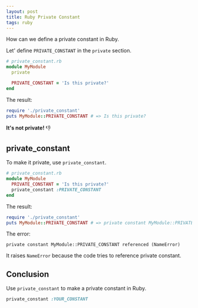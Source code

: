 ```yaml
---
layout: post
title: Ruby Private Constant
tags: ruby
---
```


How can we define a private constant in Ruby.

Let' define `PRIVATE_CONSTANT` in the `private` section.

```rb
# private_constant.rb
module MyModule
  private

  PRIVATE_CONSTANT = 'Is this private?'
end
```

The result:

```rb
require './private_constant'
puts MyModule::PRIVATE_CONSTANT # => Is this private?
```

**It's not private!** 👎

## private_constant

To make it private, use `private_constant`.

```rb
# private_constant.rb
module MyModule
  PRIVATE_CONSTANT = 'Is this private?'
  private_constant :PRIVATE_CONSTANT
end
```

The result:

```rb
require './private_constant'
puts MyModule::PRIVATE_CONSTANT # => private constant MyModule::PRIVATE_CONSTANT referenced (NameError)
```

The error:

```
private constant MyModule::PRIVATE_CONSTANT referenced (NameError)
```

It raises `NameError` because the code tries to reference private constant.

## Conclusion

Use `private_constant` to make a private constant in Ruby.

```rb
private_constant :YOUR_CONSTANT
```
